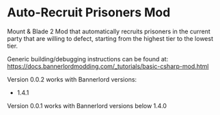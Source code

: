 Auto-Recruit Prisoners Mod
=== 

Mount &amp; Blade 2 Mod that automatically recruits prisoners in the current party that are 
willing to defect, starting from the highest tier to the lowest tier. 

Generic building/debugging instructions can be found at: https://docs.bannerlordmodding.com/_tutorials/basic-csharp-mod.html

Version 0.0.2 works with Bannerlord versions:
 - 1.4.1

Version 0.0.1 works with Bannerlord versions below 1.4.0
 
